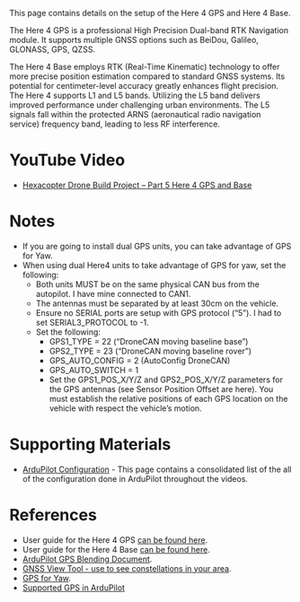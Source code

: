 This page contains details on the setup of the Here 4 GPS and Here 4 Base.

The Here 4 GPS is a professional High Precision Dual-band RTK Navigation module. It supports multiple GNSS options such as BeiDou, Galileo, GLONASS, GPS, QZSS.

The Here 4 Base employs RTK (Real-Time Kinematic) technology to offer more precise position estimation compared to standard GNSS systems. Its potential for centimeter-level accuracy greatly enhances flight precision. The Here 4 supports L1 and L5 bands. Utilizing the L5 band delivers improved performance under challenging urban environments. The L5 signals fall within the protected ARNS (aeronautical radio navigation service) frequency band, leading to less RF interference.


# YouTube Video
- [Hexacopter Drone Build Project – Part 5 Here 4 GPS and Base](https://www.youtube.com/watch?v=yGW7yLQpPdI)

# Notes
- If you are going to install dual GPS units, you can take advantage of GPS for Yaw.
- When using dual Here4 units to take advantage of GPS for yaw, set the following:
  - Both units MUST be on the same physical CAN bus from the autopilot. I have mine connected to CAN1.
  - The antennas must be separated by at least 30cm on the vehicle.
  - Ensure no SERIAL ports are setup with GPS protocol (“5”). I had to set SERIAL3_PROTOCOL to -1.
  - Set the following:
    - GPS1_TYPE = 22 (“DroneCAN moving baseline base”)
    - GPS2_TYPE = 23 (“DroneCAN moving baseline rover”)
    - GPS_AUTO_CONFIG = 2 (AutoConfig DroneCAN)
    - GPS_AUTO_SWITCH = 1
    - Set the GPS1_POS_X/Y/Z and GPS2_POS_X/Y/Z parameters for the GPS antennas (see Sensor Position Offset are here). You must establish the relative positions of each GPS location on the vehicle with respect the vehicle’s motion.

# Supporting Materials
- [ArduPilot Configuration](../ArduPilot-Config/ArduPilot-Config.md) - This page contains a consolidated list of the all of the configuration done in ArduPilot throughout the videos.

# References 
- User guide for the Here 4 GPS [can be found here](https://docs.cubepilot.org/user-guides/here-4/here-4-manual).
- User guide for the Here 4 Base [can be found here](https://docs.cubepilot.org/user-guides/here-4/here-4-base).
- [ArduPilot GPS Blending Document](https://ardupilot.org/copter/docs/common-gps-blending.html).
- [GNSS View Tool - use to see constellations in your area](https://app.qzss.go.jp/GNSSView/gnssview.html).
- [GPS for Yaw](https://ardupilot.org/copter/docs/common-gps-for-yaw.html).
- [Supported GPS in ArduPilot](https://ardupilot.org/copter/docs/common-positioning-landing-page.html#common-positioning-landing-page)
